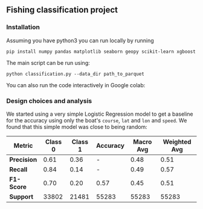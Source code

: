 ## Fishing classification project

### Installation 

Assuming you have python3 you can run locally by running 
```
pip install numpy pandas matplotlib seaborn geopy scikit-learn xgboost
```

The main script can be run using: 

```
python classification.py --data_dir path_to_parquet
```

You can also run the code interactively in Google colab: 

### Design choices and analysis

We started using a very simple Logistic Regression model to get a baseline for the accuracy using only the boat's `course`, `lat` and `lon` and `speed`. We found that this simple model was close to being random: 

| Metric         | Class 0 | Class 1 | Accuracy | Macro Avg | Weighted Avg |
|---------------|---------|---------|----------|-----------|--------------|
| **Precision** | 0.61    | 0.36    | -        | 0.48      | 0.51         |
| **Recall**    | 0.84    | 0.14    | -        | 0.49      | 0.57         |
| **F1-Score**  | 0.70    | 0.20    | 0.57     | 0.45      | 0.51         |
| **Support**   | 33802   | 21481   | 55283    | 55283     | 55283        | 
